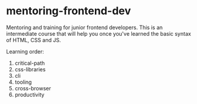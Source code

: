 # mentoring-frontend-dev
Mentoring and training for junior frontend developers. This is an intermediate course that will help you once you've learned the basic syntax of HTML, CSS and JS.

Learning order:
1. critical-path
2. css-libraries
3. cli
4. tooling
5. cross-browser
6. productivity
